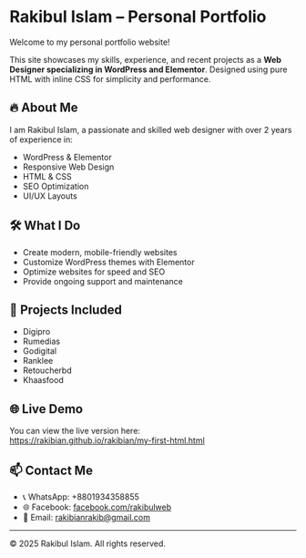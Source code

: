 # Rakibul Islam – Personal Portfolio

Welcome to my personal portfolio website!

This site showcases my skills, experience, and recent projects as a **Web Designer specializing in WordPress and Elementor**. Designed using pure HTML with inline CSS for simplicity and performance.

## 🔥 About Me
I am Rakibul Islam, a passionate and skilled web designer with over 2 years of experience in:
- WordPress & Elementor
- Responsive Web Design
- HTML & CSS
- SEO Optimization
- UI/UX Layouts

## 🛠 What I Do
- Create modern, mobile-friendly websites
- Customize WordPress themes with Elementor
- Optimize websites for speed and SEO
- Provide ongoing support and maintenance

## 💼 Projects Included
- Digipro
- Rumedias
- Godigital
- Ranklee
- Retoucherbd
- Khaasfood

## 🌐 Live Demo
You can view the live version here:  
https://rakibian.github.io/rakibian/my-first-html.html


## 📫 Contact Me
- 📞 WhatsApp: +8801934358855
- 🌐 Facebook: [facebook.com/rakibulweb](https://facebook.com)
- 📧 Email: rakibianrakib@gmail.com

---

© 2025 Rakibul Islam. All rights reserved.

